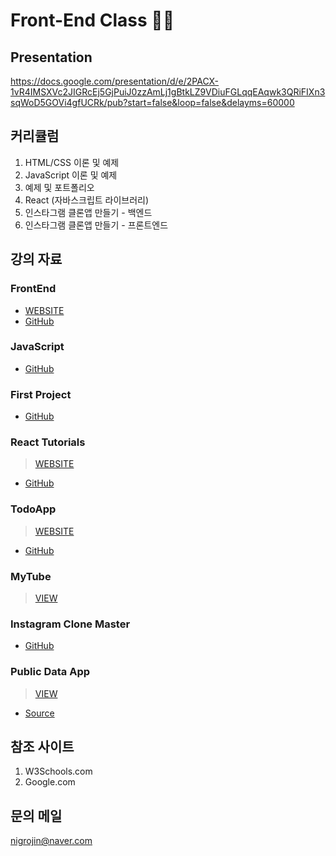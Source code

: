 # Front-End Class 📱🚀

## Presentation
https://docs.google.com/presentation/d/e/2PACX-1vR4IMSXVc2JIGRcEj5GjPuiJ0zzAmLj1gBtkLZ9VDiuFGLqqEAqwk3QRiFIXn3sqWoD5GOVi4gfUCRk/pub?start=false&loop=false&delayms=60000

## 커리큘럼
1. HTML/CSS 이론 및 예제
2. JavaScript 이론 및 예제
3. 예제 및 포트폴리오 
4. React (자바스크립트 라이브러리)
5. 인스타그램 클론앱 만들기 - 백엔드 
6. 인스타그램 클론앱 만들기 - 프론트엔드

## 강의 자료
### FrontEnd 
- [WEBSITE](https://tvvmvn.github.io/front-end)
- [GitHub](https://github.com/tvvmvn/front-end)

### JavaScript
- [GitHub](https://github.com/tvvmvn/JavaScript)

### First Project
- [GitHub](https://github.com/tvvmvn/first-project)

### React Tutorials
> [WEBSITE](https://tvvmvn.github.io/react-basic)
- [GitHub](https://github.com/tvvmvn/react-basic)

### TodoApp
> [WEBSITE](https://tvvmvn.github.io/todo-app)
- [GitHub](https://github.com/tvvmvn/todo-app)

### MyTube
> [VIEW](https://tvvmvn.github.io/mytube)

### Instagram Clone Master
- [GitHub](https://github.com/tvvmvn/instagram-clone-master)

### Public Data App
> [VIEW](https://tvvmvn.github.io/public-data-app)
- [Source](https://github.com/tvvmvn/public-data-app)

## 참조 사이트 
1. W3Schools.com
2. Google.com

## 문의 메일
nigrojin@naver.com
